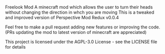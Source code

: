Freelook Mod
A minecraft mod which allows the user to turn their heads without changing the direction in whch you are moving
This is a tweaked and improved version of Perspective Mod Redux v0.0.4

Feel free to make a pull request adding new features or improving the code.(PRs updating the mod to latest version of minecraft are appreciated)

This project is licensed under the AGPL-3.0 License - see the LICENSE file for details
